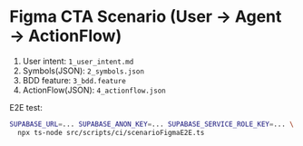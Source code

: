 # Figma CTA Scenario (User → Agent → ActionFlow)

1) User intent: `1_user_intent.md`
2) Symbols(JSON): `2_symbols.json`
3) BDD feature: `3_bdd.feature`
4) ActionFlow(JSON): `4_actionflow.json`

E2E test:
```bash
SUPABASE_URL=... SUPABASE_ANON_KEY=... SUPABASE_SERVICE_ROLE_KEY=... \
  npx ts-node src/scripts/ci/scenarioFigmaE2E.ts
```
